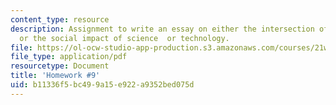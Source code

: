 ```yaml
---
content_type: resource
description: Assignment to write an essay on either the intersection of life and science,
  or the social impact of science  or technology.
file: https://ol-ocw-studio-app-production.s3.amazonaws.com/courses/21w-777-the-science-essay-spring-2009/b11336f5bc499a15e922a9352bed075d_MIT21W_777s09_assn07_hw9.pdf
file_type: application/pdf
resourcetype: Document
title: 'Homework #9'
uid: b11336f5-bc49-9a15-e922-a9352bed075d
---
```


